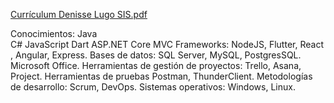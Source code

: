 [Currículum Denisse Lugo SIS.pdf](https://github.com/user-attachments/files/17577282/Curriculum.Denisse.Lugo.SIS.pdf)

Conocimientos:
Java  
C# 
JavaScript 
Dart 
ASP.NET Core MVC
Frameworks: NodeJS, Flutter, React , Angular, Express.
Bases de datos: SQL Server, MySQL, PostgresSQL.
Microsoft Office. 
Herramientas de gestión de proyectos: Trello, Asana, Project.
Herramientas de pruebas Postman, ThunderClient. 
Metodologías de desarrollo: Scrum, DevOps.
Sistemas operativos: Windows, Linux.
